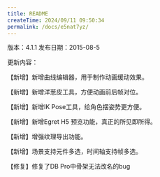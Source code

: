 ```yaml
---
title: README
createTime: 2024/09/11 09:50:34
permalink: /docs/e5nat7yz/
---
```

版本：4.1.1
发布日期：2015-08-5

更新内容：

【新增】新增曲线编辑器，用于制作动画缓动效果。

【新增】新增洋葱皮工具，方便动画前后帧对位。

【新增】新增IK Pose工具，给角色摆姿势更方便。

【新增】新增Egret H5 预览功能，真正的所见即所得。

【新增】增强纹理导出功能。

【新增】场景支持元件多选，时间轴支持帧多选。

【修复】修复了DB Pro中骨架无法改名的bug